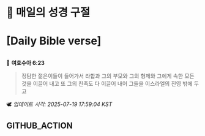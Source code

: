 # 🙏 매일의 성경 구절
# [Daily Bible verse]
##
<!-- START_BIBLE_VERSE -->
📖 **여호수아 6:23**
> 정탐한 젊은이들이 들어가서 라합과 그의 부모와 그의 형제와 그에게 속한 모든 것을 이끌어 내고 또 그의 친족도 다 이끌어 내어 그들을 이스라엘의 진영 밖에 두고

🕊️ _업데이트 시각: 2025-07-19 17:59:04 KST_
  <!-- END_BIBLE_VERSE -->
## GITHUB_ACTION
